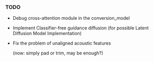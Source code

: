 ### TODO

- Debug cross-attention module in the conversion_model

- Implement Classifier-free guidance diffusion (for possible Latent Diffusion Model Implementation)

- Fix the problem of unaligned acoustic features 
  
  (now: simply pad or trim, may be enough?)


